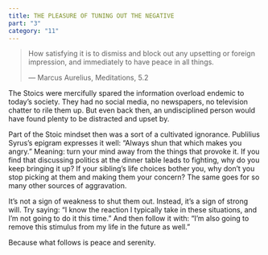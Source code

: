 ```yaml
---
title: THE PLEASURE OF TUNING OUT THE NEGATIVE
part: "3"
category: "11"
---
```


> How satisfying it is to dismiss and block out any upsetting or foreign impression, and immediately to have peace in all things.
>
> — Marcus Aurelius, Meditations, 5.2

The Stoics were mercifully spared the information overload endemic to today’s society. They had no social media, no newspapers, no television chatter to rile them up. But even back then, an undisciplined person would have found plenty to be distracted and upset by.

Part of the Stoic mindset then was a sort of a cultivated ignorance. Publilius Syrus’s epigram expresses it well: “Always shun that which makes you angry.” Meaning: turn your mind away from the things that provoke it. If you find that discussing politics at the dinner table leads to fighting, why do you keep bringing it up? If your sibling’s life choices bother you, why don’t you stop picking at them and making them your concern? The same goes for so many other sources of aggravation.

It’s not a sign of weakness to shut them out. Instead, it’s a sign of strong will. Try saying: “I know the reaction I typically take in these situations, and I’m not going to do it this time.” And then follow it with: “I’m also going to remove this stimulus from my life in the future as well.”

Because what follows is peace and serenity.
